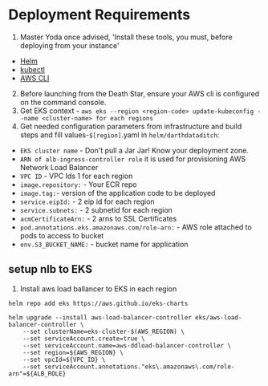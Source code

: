 # Deployment Requirements
1. Master Yoda once advised, 'Install these tools, you must, before deploying from your instance'
- [Helm](https://helm.sh/docs/intro/install/)
- [kubectl](https://kubernetes.io/docs/tasks/tools/install-kubectl-linux/)
- [AWS CLI](https://docs.aws.amazon.com/cli/latest/userguide/getting-started-install.html)
2. Before launching from the Death Star, ensure your AWS cli is configured on the command console.
2. Get EKS context - ``aws eks --region <region-code> update-kubeconfig --name <cluster-name> for each regions``
2. Get needed configuration parameters from infrastructure and build steps and fill values-`$[region]`.yaml in `helm/darthdataditch`:
- `EKS cluster name` - Don't pull a Jar Jar! Know your deployment zone.
- `ARN of alb-ingress-controller role` it is used for provisioning AWS Network Load Balancer
- `VPC ID` - VPC Ids 1 for each region
- `image.repository:` - Your ECR repo
- `image.tag:`- version of the application code to be deployed
- `service.eipId:` - 2 eip id for each region
- `service.subnets:` - 2 subnetid for each region
- `acmCertificateArn:` - 2 arns to SSL Certificates
- `pod.annotations.eks.amazonaws.com/role-arn:` - AWS role attached to pods to access to bucket
- `env.S3_BUCKET_NAME:` - bucket name for application
## setup nlb to EKS
1. Install aws load ballancer to EKS in each region
```
helm repo add eks https://aws.github.io/eks-charts

```

```
helm upgrade --install aws-load-balancer-controller eks/aws-load-balancer-controller \
    --set clusterName=eks-cluster-$(AWS_REGION) \
    --set serviceAccount.create=true \
    --set serviceAccount.name=aws-ddload-balancer-controller \
    --set region=${AWS_REGION} \
    --set vpcId=${VPC_ID} \
    --set serviceAccount.annotations."eks\.amazonaws\.com/role-arn"=${ALB_ROLE}
```
